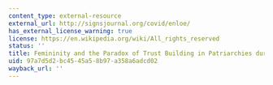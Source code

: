 ```yaml
---
content_type: external-resource
external_url: http://signsjournal.org/covid/enloe/
has_external_license_warning: true
license: https://en.wikipedia.org/wiki/All_rights_reserved
status: ''
title: Femininity and the Paradox of Trust Building in Patriarchies during COVID-19
uid: 97a7d5d2-bc45-45a5-8b97-a358a6adcd02
wayback_url: ''
---
```

